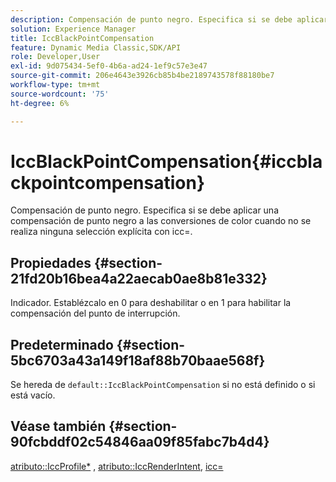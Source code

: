 ```yaml
---
description: Compensación de punto negro. Especifica si se debe aplicar una compensación de punto negro a las conversiones de color cuando no se realiza ninguna selección explícita con icc=.
solution: Experience Manager
title: IccBlackPointCompensation
feature: Dynamic Media Classic,SDK/API
role: Developer,User
exl-id: 9d075434-5ef0-4b6a-ad24-1ef9c57e3e47
source-git-commit: 206e4643e3926cb85b4be2189743578f88180be7
workflow-type: tm+mt
source-wordcount: '75'
ht-degree: 6%

---
```


# IccBlackPointCompensation{#iccblackpointcompensation}

Compensación de punto negro. Especifica si se debe aplicar una compensación de punto negro a las conversiones de color cuando no se realiza ninguna selección explícita con icc=.

## Propiedades {#section-21fd20b16bea4a22aecab0ae8b81e332}

Indicador. Establézcalo en 0 para deshabilitar o en 1 para habilitar la compensación del punto de interrupción.

## Predeterminado {#section-5bc6703a43a149f18af88b70baae568f}

Se hereda de `default::IccBlackPointCompensation` si no está definido o si está vacío.

## Véase también {#section-90fcbddf02c54846aa09f85fabc7b4d4}

[atributo::IccProfile*](../../../../../ir-api/material-cat/image-rendering-api-ref/c-ir-material-catalog/c-ir-attributes-reference/r-ir-iccprofilergb.md#reference-cdaad25b155646ffa382d722fd324b30) ,  [atributo::IccRenderIntent](../../../../../ir-api/material-cat/image-rendering-api-ref/c-ir-material-catalog/c-ir-attributes-reference/r-ir-iccrenderintent.md#reference-3b80b7a4c25545a593c5076f318b5c40),  [icc=](../../../../../ir-api/http-protocol/image-rendering-api-ref/c-ir-http-protocol-ref/c-ir-http-protocol-command-reference/r-ir-icc.md#reference-86a2fff3cef24982ad2063d977a16e06)
